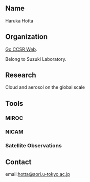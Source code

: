 ## Name

Haruka Hotta

## Organization

[Go CCSR Web](https://ccsr.aori.u-tokyo.ac.jp/index-e.html, "Atmospheric and Ocean Research Institute, Tokyo University").

Belong to Suzuki Laboratory.

## Research

Cloud and aerosol on the global scale

## Tools

### MIROC

### NICAM

### Satellite Observations

## Contact

email:hotta@aori.u-tokyo.ac.jp
